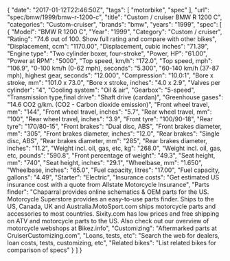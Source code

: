 {
    "date": "2017-01-12T22:46:50Z",
    "tags": [
        "motorbike",
        "spec"
    ],
    "url": "spec\/bmw\/1999\/bmw-r-1200-c",
    "title": "Custom \/ cruiser BMW R 1200 C",
    "categories": "Custom-cruiser",
    "brands": "bmw",
    "years": "1999",
    "spec": [
        {
            "Model": "BMW R 1200 C",
            "Year": "1999",
            "Category": "Custom \/ cruiser",
            "Rating": "74.6 out of 100. Show full rating and compare with other bikes",
            "Displacement, ccm": "1170.00",
            "Displacement, cubic inches": "71.39",
            "Engine type": "Two cylinder boxer, four-stroke",
            "Power, HP": "61.00",
            "Power at RPM": "5000",
            "Top speed, km\/h": "172.0",
            "Top speed, mph": "106.9",
            "0-100 km\/h (0-62 mph), seconds": "5.300",
            "60-140 km\/h (37-87 mph), highest gear, seconds": "12.000",
            "Compression": "10.0:1",
            "Bore x stroke, mm": "101.0 x 73.0",
            "Bore x stroke, inches": "4.0 x 2.9",
            "Valves per cylinder": "4",
            "Cooling system": "Oil & air",
            "Gearbox": "5-speed",
            "Transmission type,final drive": "Shaft drive (cardan)",
            "Greenhouse gases": "14.6 CO2 g\/km. (CO2 - Carbon dioxide emission)",
            "Front wheel travel, mm": "144",
            "Front wheel travel, inches": "5.7",
            "Rear wheel travel, mm": "100",
            "Rear wheel travel, inches": "3.9",
            "Front tyre": "100\/90-18",
            "Rear tyre": "170\/80-15",
            "Front brakes": "Dual disc, ABS",
            "Front brakes diameter, mm": "305",
            "Front brakes diameter, inches": "12.0",
            "Rear brakes": "Single disc, ABS",
            "Rear brakes diameter, mm": "285",
            "Rear brakes diameter, inches": "11.2",
            "Weight incl. oil, gas, etc, kg": "268.0",
            "Weight incl. oil, gas, etc, pounds": "590.8",
            "Front percentage of weight": "49.3",
            "Seat height, mm": "740",
            "Seat height, inches": "29.1",
            "Wheelbase, mm": "1.650",
            "Wheelbase, inches": "65.0",
            "Fuel capacity, litres": "17.00",
            "Fuel capacity, gallons": "4.49",
            "Starter": "Electric",
            "Insurance costs": "Get estimated US insurance cost with a quote from Allstate Motorcycle Insurance",
            "Parts finder": "Chaparral provides online schematics & OEM parts for the US.   Motorcycle Superstore provides an easy-to-use parts finder. Ships to the US, Canada, UK and Australia.MotoSport.com ships motorcycle parts and accessories to most countries.    Sixity.com has low prices and free shipping on ATV and motorcycle parts to the US. Also check out our overview of motorcycle webshops at Bikez.info",
            "Customizing": "Aftermarked parts at CruiserCustomizing.com",
            "Loans, tests, etc": "Search the web for dealers, loan costs, tests, customizing, etc",
            "Related bikes": "List related bikes for comparison of specs"
        }
    ]
}
